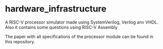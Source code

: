 # hardware_infrastructure
A RISC-V processor simulator made using SystemVerilog, Verilog anv VHDL. Also it contains some questions using RISC-V Assembly

The paper with all specifications of the processor module can be found in this repository.

